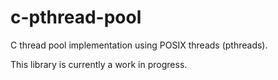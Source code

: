 # c-pthread-pool

C thread pool implementation using POSIX threads (pthreads).

This library is currently a work in progress.
